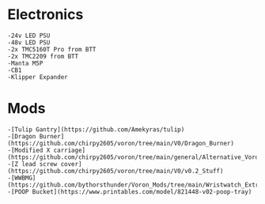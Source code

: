 # Electronics

	-24v LED PSU
	-48v LED PSU
	-2x TMC5160T Pro from BTT
	-2x TMC2209 from BTT
	-Manta M5P
	-CB1
	-Klipper Expander

# Mods

	-[Tulip Gantry](https://github.com/Amekyras/tulip)
	-[Dragon Burner](https://github.com/chirpy2605/voron/tree/main/V0/Dragon_Burner)
	-[Modified X carriage](https://github.com/chirpy2605/voron/tree/main/general/Alternative_Voron_Mounts/Modified_Mounts/v0.2)
	-[Z lead screw cover](https://github.com/chirpy2605/voron/tree/main/V0/v0.2_Stuff)
	-[WWBMG](https://github.com/bythorsthunder/Voron_Mods/tree/main/Wristwatch_Extruder_BMG)
	-[POOP Bucket](https://www.printables.com/model/821448-v02-poop-tray)